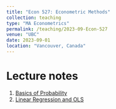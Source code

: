 ```yaml
---
title: "Econ 527: Econometric Methods"
collection: teaching
type: "MA Econometrics"
permalink: /teaching/2023-09-Econ-527
venue: "UBC"
date: 2023-09-01
location: "Vancouver, Canada"
---
```



Lecture notes
======

1. [Basics of Probability](/files/Econ_527/527_01.pdf)
2. [Linear Regression and OLS](/files/Econ_527/527_02.pdf)

